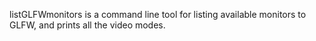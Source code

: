 listGLFWmonitors is a command line tool for listing available monitors to GLFW, and prints all the video modes.
